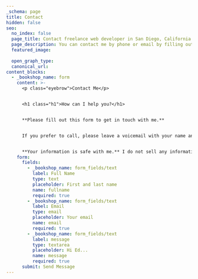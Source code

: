 ```yaml
---
_schema: page
title: Contact
hidden: false
seo:
  no_index: false
  page_title: Contact freelance web developer in San Diego, California
  page_description: You can contact me by phone or email by filling out the form on this page.
  featured_image:
  
  open_graph_type:
  canonical_url:
content_blocks:
  - _bookshop_name: form
    content: >-
      <p class="eyebrow">Contact Me</p>


      <h1 class="h1">How can I help you?</h1>


      **Please fill out this form to get in touch with me.**


      If you prefer to call, please leave a voicemail with your name and contact information at [1-858-876-8088](tel:1-858-876-8088). Because of robocalls, I no longer answer unknown numbers.


      **Your information is safe with me.** I do not sell any information to third parties and will only share your information if you ask me to.
    form:
      fields:
        - _bookshop_name: form_fields/text
          label: Full Name
          type: text
          placeholder: First and last name
          name: fullname
          required: true
        - _bookshop_name: form_fields/text
          label: Email
          type: email
          placeholder: Your email
          name: email
          required: true
        - _bookshop_name: form_fields/text
          label: message
          type: textarea
          placeholder: Hi Ed...
          name: message
          required: true
      submit: Send Message
---
```

